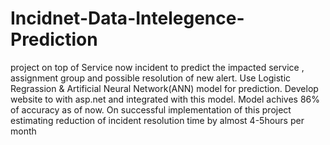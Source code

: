 # Incidnet-Data-Intelegence-Prediction

project on top of Service now incident to predict the impacted service ,  assignment group and possible resolution of new alert. Use Logistic Regrassion &amp; Artificial Neural  Network(ANN) model for prediction. Develop website to with asp.net and integrated with this model.  Model achives 86% of accuracy as of now. On successful implementation of this project estimating  reduction of incident resolution time by almost 4-5hours per month 
